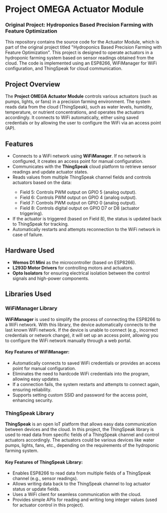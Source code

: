 <!DOCTYPE html>
<html lang="en">
<head>
    <meta charset="UTF-8">
    <meta name="viewport" content="width=device-width, initial-scale=1.0">
    <title>Project OMEGA Actuator Module - README</title>
</head>
<body>

<h1>Project OMEGA Actuator Module</h1>
<h3>Original Project: Hydroponics Based Precision Farming with Feature Optimization</h3>

<p>This repository contains the source code for the Actuator Module, which is part of the original project titled "Hydroponics Based Precision Farming with Feature Optimization". This project is designed to operate actuators in a hydroponic farming system based on sensor readings obtained from the cloud. The code is implemented using an ESP8266, WiFiManager for WiFi configuration, and ThingSpeak for cloud communication.</p>

<h2>Project Overview</h2>
<p>The <strong>Project OMEGA Actuator Module</strong> controls various actuators (such as pumps, lights, or fans) in a precision farming environment. The system reads data from the cloud (ThingSpeak), such as water levels, humidity, temperature, or nutrient concentrations, and operates the actuators accordingly. It connects to WiFi automatically, either using saved credentials or by allowing the user to configure the WiFi via an access point (AP).</p>

<h2>Features</h2>
<ul>
    <li>Connects to a WiFi network using <strong>WiFiManager</strong>. If no network is configured, it creates an access point for manual configuration.</li>
    <li>Communicates with the <strong>ThingSpeak</strong> cloud platform to retrieve sensor readings and update actuator states.</li>
    <li>Reads values from multiple ThingSpeak channel fields and controls actuators based on the data:</li>
    <ul>
        <li>Field 5: Controls PWM output on GPIO 5 (analog output).</li>
        <li>Field 6: Controls PWM output on GPIO 4 (analog output).</li>
        <li>Field 7: Controls PWM output on GPIO 0 (analog output).</li>
        <li>Field 8: Controls digital output on GPIO D7 or D8 (actuator triggering).</li>
    </ul>
    <li>If the actuator is triggered (based on Field 8), the status is updated back to ThingSpeak for tracking.</li>
    <li>Automatically restarts and attempts reconnection to the WiFi network in case of failure.</li>
</ul>

<h2>Hardware Used</h2>
<ul>
    <li><strong>Wemos D1 Mini</strong> as the microcontroller (based on ESP8266).</li>
    <li><strong>L293D Motor Drivers</strong> for controlling motors and actuators.</li>
    <li><strong>Opto Isolators</strong> for ensuring electrical isolation between the control signals and high-power components.</li>
</ul>

<h2>Libraries Used</h2>

<h3>WiFiManager Library</h3>
<p><strong>WiFiManager</strong> is used to simplify the process of connecting the ESP8266 to a WiFi network. With this library, the device automatically connects to the last known WiFi network. If the device is unable to connect (e.g., incorrect credentials or network change), it will set up an access point, allowing you to configure the WiFi network manually through a web portal.</p>

<h4>Key Features of WiFiManager:</h4>
<ul>
    <li>Automatically connects to saved WiFi credentials or provides an access point for manual configuration.</li>
    <li>Eliminates the need to hardcode WiFi credentials into the program, allowing easy updates.</li>
    <li>If a connection fails, the system restarts and attempts to connect again, ensuring reliability.</li>
    <li>Supports setting custom SSID and password for the access point, enhancing security.</li>
</ul>

<h3>ThingSpeak Library</h3>
<p><strong>ThingSpeak</strong> is an open IoT platform that allows easy data communication between devices and the cloud. In this project, the ThingSpeak library is used to read data from specific fields of a ThingSpeak channel and control actuators accordingly. The actuators could be various devices like water pumps, lights, fans, etc., depending on the requirements of the hydroponic farming system.</p>

<h4>Key Features of ThingSpeak Library:</h4>
<ul>
    <li>Enables ESP8266 to read data from multiple fields of a ThingSpeak channel (e.g., sensor readings).</li>
    <li>Allows writing data back to the ThingSpeak channel to log actuator status or update fields.</li>
    <li>Uses a WiFi client for seamless communication with the cloud.</li>
    <li>Provides simple APIs for reading and writing long integer values (used for actuator control in this project).</li>
</ul>

</body>
</html>

